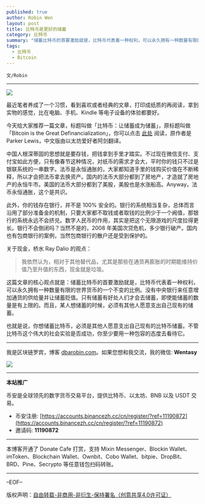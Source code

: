 ```yaml
---
published: true
author: Robin Wen
layout: post
title: 比特币是更好的储蓄
category: 比特币
summary: "储蓄比特币的首要激励就是，比特币代表着一种权利，可以永久拥有一种数量有限的世界货币的一个不变的比例。没有中央银行来任意增加通货的供给量并让储蓄贬值。只有储蓄有好处人们才会去储蓄，即使能储蓄的数量是有上限的。而且，某人想储蓄的时候，必须有其他人愿意支出自己现有的储蓄。也就是说，你想储蓄比特币，必须是其他人愿意支出自己现有的比特币储蓄。不管比特币这个伟大的社会实验是否成功，你至少要用一种包容的态度去看待它。"
tags:
  - 比特币
  - Bitcoin
---
```


`文/Robin`

***

![](https://cdn.dbarobin.com/677aalf.png)

最近笔者养成了一个习惯，看到喜欢或者经典的文章，打印成纸质的再阅读，拿到实物的感觉，比在电脑、手机、Kindle 等电子设备的体验都要好。

今天给大家推荐一篇文章，标题叫做「比特币：让储蓄成为储蓄」，原标题叫做「Bitcoin is the Great Definancialization」，你可以点击 [此处](https://nakamotoinstitute.org/mempool/bitcoin-is-the-great-definancialization/) 阅读，原作者是 Parker Lewis，中文版由以太坊爱好者阿剑翻译。

中国人根深蒂固的思想就是要存钱，把钱拿到手里才踏实。不过现在微信支付、支付宝如此方便，只有像春节这种情况，对纸币的需求才会大，平时你的钱只不过是银联系统的一串数字。法币是永恒通胀的，大家都知道手里的钱购买价值在不断稀释，所以才会把法币拿去换资产。国内的法币大部分都到了房地产，才造就了房地产的永恒牛市。美国的法币大部分都到了美股，美股也是水涨船高。Anyway，法币永恒通胀，这个是共识。

此外，你的钱存在银行，并不是 100% 安全的。银行的系统相当复杂，总体而言沿用了部分准备金的机制，只要大家都不取钱或者取钱的比例少于一个阙值，那银行的系统永远不会挤兑。数字人民币的作用，其实是把这个无限游戏的尺度拉得更长。银行不会倒闭吗？当然不是的，2008 年美国次贷危机，多少银行破产。国内也有包商银行的案例，当然包商银行的散户还是受到保护的。

关于现金，桥水 Ray Dalio 的观点：

> 我依然认为，相对于其他替代品，尤其是那些在通货再膨胀的时期能维持价值乃至升值的东西，现金就是垃圾。

这篇文章的核心观点就是：储蓄比特币的首要激励就是，比特币代表着一种权利，可以永久拥有一种数量有限的世界货币的一个不变的比例。没有中央银行来任意增加通货的供给量并让储蓄贬值。只有储蓄有好处人们才会去储蓄，即使能储蓄的数量是有上限的。而且，某人想储蓄的时候，必须有其他人愿意支出自己现有的储蓄。

也就是说，你想储蓄比特币，必须是其他人愿意支出自己现有的比特币储蓄。不管比特币这个伟大的社会实验是否成功，你至少要用一种包容的态度去看待它。

***

我是区块链罗宾，博客 [dbarobin.com](https://dbarobin.com/)。如果您想和我交流，我的微信: **Wentasy**

![](https://cdn.dbarobin.com/v4yywe2.png)

***

**本站推广**

币安是全球领先的数字货币交易平台，提供比特币、以太坊、BNB 以及 USDT 交易。

* 币安注册: [https://accounts.binancezh.cc/cn/register/?ref=11190872](https://accounts.binancezh.cc/cn/register/?ref=11190872)
* 邀请码: **11190872**

***

本博客开通了 Donate Cafe 打赏，支持 Mixin Messenger、Blockin Wallet、imToken、Blockchain Wallet、Ownbit、Cobo Wallet、bitpie、DropBit、BRD、Pine、Secrypto 等任意钱包扫码转账。

<center>
    <div class="--donate-button"
         data-button-id="f8b9df0d-af9a-460d-8258-d3f435445075"
    ></div>
</center>

***

–EOF–

版权声明：[自由转载-非商用-非衍生-保持署名（创意共享4.0许可证）](http://creativecommons.org/licenses/by-nc-nd/4.0/deed.zh)